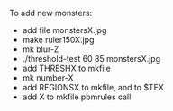 To add new monsters:

  - add file monstersX.jpg
  - make ruler150X.jpg
  - mk blur-Z
  - ./threshold-test 60 85 monstersX.jpg
  - add THRESHX to mkfile
  - mk number-X
  - add REGIONSX to mkfile, and to $TEX
  - add X to mkfile pbmrules call
  
